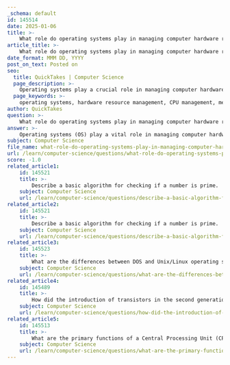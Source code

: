 ```yaml
---
_schema: default
id: 145514
date: 2025-01-06
title: >-
    What role do operating systems play in managing computer hardware resources?
article_title: >-
    What role do operating systems play in managing computer hardware resources?
date_format: MMM DD, YYYY
post_on_text: Posted on
seo:
  title: QuickTakes | Computer Science
  page_description: >-
    Operating systems play a crucial role in managing computer hardware resources, ensuring efficient allocation and usage of CPU, memory, I/O devices, and storage, while facilitating networking and optimal software performance.
  page_keywords: >-
    operating systems, hardware resource management, CPU management, memory management, I/O device management, storage management, networking, resource allocation, task scheduling, operating system functions
author: QuickTakes
question: >-
    What role do operating systems play in managing computer hardware resources?
answer: >-
    Operating systems (OS) play a vital role in managing computer hardware resources, acting as an intermediary between the hardware and the software applications that run on a computer. Here’s a detailed overview of how operating systems manage various hardware resources:\n\n### 1. **CPU Management**\nThe operating system is responsible for allocating CPU time to different processes. This involves scheduling, which determines the order in which processes are executed. The OS employs various scheduling algorithms, such as:\n- **Round-robin**: Each process is assigned a fixed time slice in a cyclic order.\n- **Priority scheduling**: Processes are executed based on their priority levels, with higher priority processes being executed first.\n\nBy using these algorithms, the OS ensures that all processes receive fair access to the CPU while optimizing overall system performance.\n\n### 2. **Memory Management**\nOperating systems manage the computer's memory, which includes both RAM and virtual memory. Key functions include:\n- **Allocation and Deallocation**: The OS allocates memory to processes when they need it and deallocates it when they are finished.\n- **Paging and Segmentation**: These techniques allow the OS to manage memory more efficiently by breaking it into smaller, manageable pieces.\n- **Virtual Memory**: The OS uses disk space to extend the apparent amount of RAM available, allowing larger applications to run on systems with limited physical memory.\n\n### 3. **Input/Output (I/O) Device Management**\nThe OS manages I/O devices such as keyboards, mice, printers, and disk drives. This includes:\n- **Device Drivers**: The OS uses drivers to communicate with hardware devices, translating OS commands into device-specific instructions.\n- **Buffering and Caching**: The OS temporarily stores data in memory to improve performance and manage data flow between devices and applications.\n\n### 4. **Storage Management**\nOperating systems manage data storage on hard drives, SSDs, and other storage devices. This includes:\n- **File Systems**: The OS organizes data into files and directories, providing a structure for data storage and retrieval.\n- **Disk Management**: The OS handles tasks such as partitioning, formatting, and managing disk space to ensure efficient data storage.\n\n### 5. **Networking**\nOperating systems also manage network resources, enabling communication between computers. This includes:\n- **Network Protocols**: The OS implements protocols that govern data transmission over networks, such as TCP/IP.\n- **Resource Sharing**: The OS allows multiple users and processes to share network resources efficiently.\n\n### 6. **Resource Allocation and Task Scheduling**\nThe OS is responsible for resource allocation and task scheduling, ensuring that all hardware resources are used efficiently and fairly among competing processes. This is crucial in multi-user and multitasking environments where multiple processes may require access to the same resources simultaneously.\n\n### Conclusion\nIn summary, operating systems are essential for managing hardware resources in a computer system. They ensure that the CPU, memory, I/O devices, and storage are allocated and utilized efficiently, allowing software applications to run smoothly and effectively. By acting as a resource manager, the OS optimizes performance and enhances the overall user experience.
subject: Computer Science
file_name: what-role-do-operating-systems-play-in-managing-computer-hardware-resources.md
url: /learn/computer-science/questions/what-role-do-operating-systems-play-in-managing-computer-hardware-resources
score: -1.0
related_article1:
    id: 145521
    title: >-
        Describe a basic algorithm for checking if a number is prime.
    subject: Computer Science
    url: /learn/computer-science/questions/describe-a-basic-algorithm-for-checking-if-a-number-is-prime
related_article2:
    id: 145521
    title: >-
        Describe a basic algorithm for checking if a number is prime.
    subject: Computer Science
    url: /learn/computer-science/questions/describe-a-basic-algorithm-for-checking-if-a-number-is-prime
related_article3:
    id: 145523
    title: >-
        What are the differences between DOS and Unix/Linux operating systems?
    subject: Computer Science
    url: /learn/computer-science/questions/what-are-the-differences-between-dos-and-unixlinux-operating-systems
related_article4:
    id: 145489
    title: >-
        How did the introduction of transistors in the second generation improve computer hardware?
    subject: Computer Science
    url: /learn/computer-science/questions/how-did-the-introduction-of-transistors-in-the-second-generation-improve-computer-hardware
related_article5:
    id: 145513
    title: >-
        What are the primary functions of a Central Processing Unit (CPU) in a computer system?
    subject: Computer Science
    url: /learn/computer-science/questions/what-are-the-primary-functions-of-a-central-processing-unit-cpu-in-a-computer-system
---
```


&nbsp;